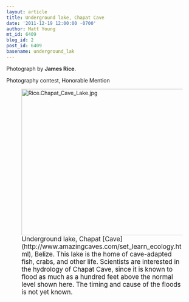 ```yaml
---
layout: article
title: Underground lake, Chapat Cave
date: '2011-12-19 12:00:00 -0700'
author: Matt Young
mt_id: 6409
blog_id: 2
post_id: 6409
basename: underground_lak
---
```

Photograph by **James Rice**.

Photography contest, Honorable Mention

<figure>
<img src="http://pandasthumb.org/Rice.Chapat_Cave_Lake.jpg" alt="Rice.Chapat_Cave_Lake.jpg" width="600" height="386" />
<figcaption markdown="span">
<big>Underground lake, Chapat [Cave](http://www.amazingcaves.com/set_learn_ecology.html), Belize. This lake is the home of cave-adapted fish, crabs, and other life.  Scientists are interested in the hydrology of Chapat Cave, since it is known to flood as much as a hundred feet above the normal level shown here.  The timing and cause of the floods is not yet known.</big>

</figcaption>
</figure>

